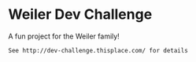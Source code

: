 # Weiler Dev Challenge
A fun project for the Weiler family!

    See http://dev-challenge.thisplace.com/ for details

